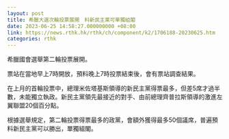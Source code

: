 ```yaml
---
layout: post
title: 希臘大選次輪投票展開　料新民主黨可單獨組閣
date: 2023-06-25 14:58:27.000000000 +08:00
link: https://news.rthk.hk/rthk/ch/component/k2/1706188-20230625.htm
categories: rthk
---
```


希臘國會選舉第二輪投票展開。

票站在當地早上7時開放，預料晚上7時投票結束後，會有票站調查結果。

在上月的首輪投票中，總理米佐塔基斯領導的新民主黨得票最多，但差5席才過半數，未能獨立執政。新民主黨領先最接近的對手、由前總理齊普拉斯領導的激進左翼聯盟20個百分點。

根據選舉規定，第二輪投票得票最多的政黨，會額外獲得最多50個議席，普遍預料新民主黨可以勝出，單獨組閣。
